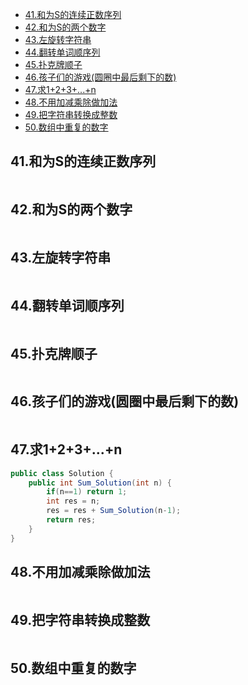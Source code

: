 <!-- TOC -->

- [41.和为S的连续正数序列](#41和为s的连续正数序列)
- [42.和为S的两个数字](#42和为s的两个数字)
- [43.左旋转字符串](#43左旋转字符串)
- [44.翻转单词顺序列](#44翻转单词顺序列)
- [45.扑克牌顺子](#45扑克牌顺子)
- [46.孩子们的游戏(圆圈中最后剩下的数)](#46孩子们的游戏圆圈中最后剩下的数)
- [47.求1+2+3+...+n](#47求123n)
- [48.不用加减乘除做加法](#48不用加减乘除做加法)
- [49.把字符串转换成整数](#49把字符串转换成整数)
- [50.数组中重复的数字](#50数组中重复的数字)

<!-- /TOC -->
## 41.和为S的连续正数序列
>

```java

```

## 42.和为S的两个数字
>

```java

```

## 43.左旋转字符串
>

```java

```

## 44.翻转单词顺序列
>

```java

```

## 45.扑克牌顺子
>

```java

```

## 46.孩子们的游戏(圆圈中最后剩下的数)
>

```java

```


## 47.求1+2+3+...+n

```java
public class Solution {
    public int Sum_Solution(int n) {
        if(n==1) return 1;
        int res = n;
        res = res + Sum_Solution(n-1);
        return res;
    }
}
```

## 48.不用加减乘除做加法
>

```java

```

## 49.把字符串转换成整数
>

```java

```

## 50.数组中重复的数字
>

```java

```